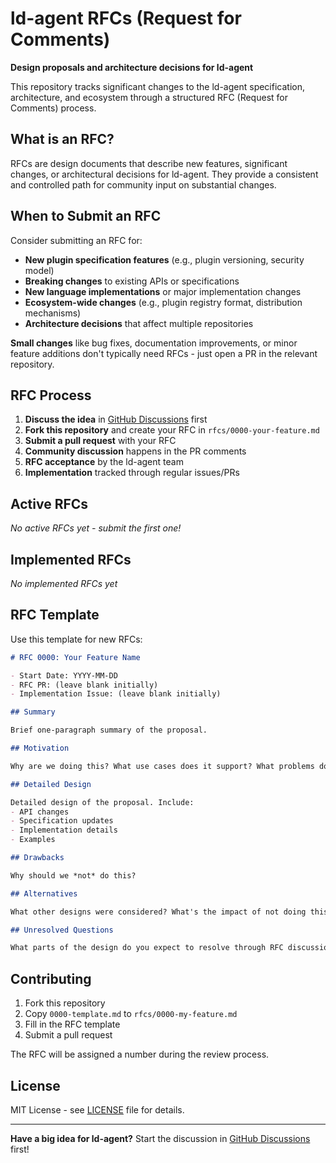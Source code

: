 # ld-agent RFCs (Request for Comments)

**Design proposals and architecture decisions for ld-agent**

This repository tracks significant changes to the ld-agent specification, architecture, and ecosystem through a structured RFC (Request for Comments) process.

## What is an RFC?

RFCs are design documents that describe new features, significant changes, or architectural decisions for ld-agent. They provide a consistent and controlled path for community input on substantial changes.

## When to Submit an RFC

Consider submitting an RFC for:

- **New plugin specification features** (e.g., plugin versioning, security model)
- **Breaking changes** to existing APIs or specifications
- **New language implementations** or major implementation changes
- **Ecosystem-wide changes** (e.g., plugin registry format, distribution mechanisms)
- **Architecture decisions** that affect multiple repositories

**Small changes** like bug fixes, documentation improvements, or minor feature additions don't typically need RFCs - just open a PR in the relevant repository.

## RFC Process

1. **Discuss the idea** in [GitHub Discussions](https://github.com/ld-agent/discussions) first
2. **Fork this repository** and create your RFC in `rfcs/0000-your-feature.md`
3. **Submit a pull request** with your RFC
4. **Community discussion** happens in the PR comments
5. **RFC acceptance** by the ld-agent team
6. **Implementation** tracked through regular issues/PRs

## Active RFCs

*No active RFCs yet - submit the first one!*

## Implemented RFCs

*No implemented RFCs yet*

## RFC Template

Use this template for new RFCs:

```markdown
# RFC 0000: Your Feature Name

- Start Date: YYYY-MM-DD
- RFC PR: (leave blank initially)
- Implementation Issue: (leave blank initially)

## Summary

Brief one-paragraph summary of the proposal.

## Motivation

Why are we doing this? What use cases does it support? What problems does it solve?

## Detailed Design

Detailed design of the proposal. Include:
- API changes
- Specification updates  
- Implementation details
- Examples

## Drawbacks

Why should we *not* do this? 

## Alternatives

What other designs were considered? What's the impact of not doing this?

## Unresolved Questions

What parts of the design do you expect to resolve through RFC discussion?
```

## Contributing

1. Fork this repository
2. Copy `0000-template.md` to `rfcs/0000-my-feature.md`
3. Fill in the RFC template
4. Submit a pull request

The RFC will be assigned a number during the review process.

## License

MIT License - see [LICENSE](LICENSE) file for details.

---

**Have a big idea for ld-agent?** Start the discussion in [GitHub Discussions](https://github.com/your-org/ld-agent-spec/discussions) first! 
